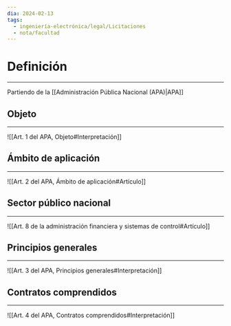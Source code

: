```yaml
---
dia: 2024-02-13
tags:
  - ingeniería-electrónica/legal/Licitaciones
  - nota/facultad
---
```

# Definición
---
Partiendo de la [[Administración Pública Nacional (APA)|APA]] 

## Objeto
---
![[Art. 1 del APA, Objeto#Interpretación]]

## Ámbito de aplicación
---
![[Art. 2 del APA, Ámbito de aplicación#Artículo]]

## Sector público nacional
---
![[Art. 8 de la administración financiera y sistemas de control#Artículo]]

## Principios generales
---
![[Art. 3 del APA, Principios generales#Interpretación]]

## Contratos comprendidos
---
![[Art. 4 del APA, Contratos comprendidos#Interpretación]]